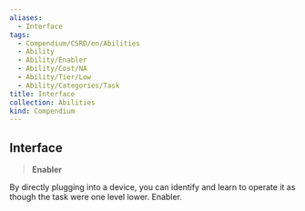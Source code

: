 ```yaml
---
aliases:
  - Interface
tags:
  - Compendium/CSRD/en/Abilities
  - Ability
  - Ability/Enabler
  - Ability/Cost/NA
  - Ability/Tier/Low
  - Ability/Categories/Task
title: Interface
collection: Abilities
kind: Compendium
---
```

## Interface  
>**Enabler**
  
By directly plugging into a device, you can identify and learn to operate it as though the task were one level lower. Enabler.